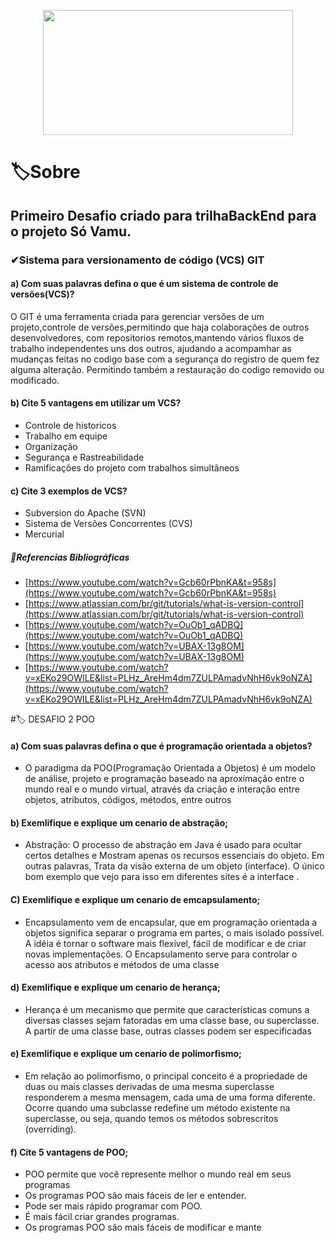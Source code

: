 <p align="center">
  <img width="400" height="200" src="https://ik.imagekit.io/f1uatti9kjv/Captura_de_tela_2021-12-18_180004_4PxATMOVWfW.png?updatedAt=1639861594987">
</p>

# 🏷Sobre

## Primeiro Desafio criado  para trilhaBackEnd para o projeto Só Vamu.

### ✔Sistema para versionamento de código (VCS) GIT

#### a) Com suas palavras defina o que é um sistema de controle de versões(VCS)?

O GIT é uma ferramenta criada para gerenciar versões de um projeto,controle de versões,permitindo que haja colaborações de outros desenvolvedores,
com repositorios remotos,mantendo vários fluxos de trabalho independentes uns dos outros, ajudando a acompamhar as mudanças feitas no codigo
base com a segurança do registro de quem fez alguma alteração.
Permitindo também a restauração do codigo removido ou modificado.

#### b) Cite 5 vantagens em utilizar um VCS?

- Controle de historicos
- Trabalho em equipe
- Organização 
- Segurança e Rastreabilidade
- Ramificações do projeto com trabalhos simultâneos

#### c) Cite 3 exemplos de VCS?

- Subversion do Apache (SVN)
- Sistema de Versões Concorrentes (CVS)
- Mercurial 

##### 📖Referencias Bibliográficas

- [https://www.youtube.com/watch?v=Gcb60rPbnKA&t=958s](https://www.youtube.com/watch?v=Gcb60rPbnKA&t=958s)
- [https://www.atlassian.com/br/git/tutorials/what-is-version-control](https://www.atlassian.com/br/git/tutorials/what-is-version-control)
- [https://www.youtube.com/watch?v=OuOb1_qADBQ](https://www.youtube.com/watch?v=OuOb1_qADBQ)
- [https://www.youtube.com/watch?v=UBAX-13g8OM](https://www.youtube.com/watch?v=UBAX-13g8OM)
- [https://www.youtube.com/watch?v=xEKo29OWILE&list=PLHz_AreHm4dm7ZULPAmadvNhH6vk9oNZA](https://www.youtube.com/watch?v=xEKo29OWILE&list=PLHz_AreHm4dm7ZULPAmadvNhH6vk9oNZA)


#🏷 DESAFIO 2 POO


#### a) Com suas palavras defina o que é programação orientada a objetos?
- O paradigma da POO(Programação Orientada a Objetos) é um modelo de análise, projeto e programação baseado na aproximação entre o mundo real e o mundo virtual, através da criação e interação entre objetos, atributos, códigos, métodos, entre outros
#### b) Exemlifique e explique um cenario de abstração;
- Abstração: O processo de abstração em Java é usado para ocultar certos detalhes e Mostram apenas os recursos essenciais do objeto. Em outras palavras, Trata da visão externa de um objeto (interface). O único bom exemplo que vejo para isso em diferentes sites é a interface .
#### C) Exemlifique e explique um cenario de emcapsulamento;
- Encapsulamento vem de encapsular, que em programação orientada a objetos significa separar o programa em partes, o mais isolado possível. A idéia é tornar o software mais flexível, fácil de modificar e de criar novas implementações. O Encapsulamento serve para controlar o acesso aos atributos e métodos de uma classe
#### d) Exemlifique e explique um cenario de herança;
- Herança é um mecanismo que permite que características comuns a diversas classes sejam fatoradas em uma classe base, ou superclasse. A partir de uma classe base, outras classes podem ser especificadas
#### e) Exemlifique e explique um cenario de polimorfismo;
- Em relação ao polimorfismo, o principal conceito é a propriedade de duas ou mais classes derivadas de uma mesma superclasse responderem a mesma mensagem, cada uma de uma forma diferente. Ocorre quando uma subclasse redefine um método existente na superclasse, ou seja, quando temos os métodos sobrescritos (overriding).
#### f) Cite 5 vantagens de POO;
- POO permite que você represente melhor o mundo real em seus programas
- Os programas POO são mais fáceis de ler e entender. 
- Pode ser mais rápido programar com POO. 
- É mais fácil criar grandes programas. 
- Os programas POO são mais fáceis de modificar e mante
